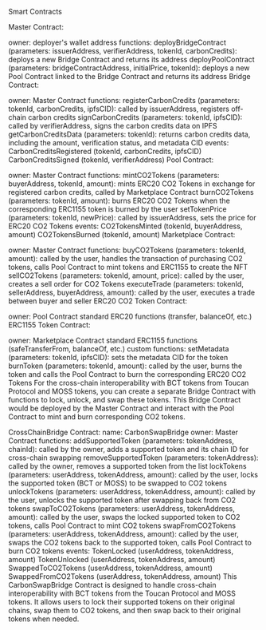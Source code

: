 Smart Contracts

Master Contract:

owner: deployer's wallet address
functions:
deployBridgeContract (parameters: issuerAddress, verifierAddress, tokenId, carbonCredits): deploys a new Bridge Contract and returns its address
deployPoolContract (parameters: bridgeContractAddress, initialPrice, tokenId): deploys a new Pool Contract linked to the Bridge Contract and returns its address
Bridge Contract:

owner: Master Contract
functions:
registerCarbonCredits (parameters: tokenId, carbonCredits, ipfsCID): called by issuerAddress, registers off-chain carbon credits
signCarbonCredits (parameters: tokenId, ipfsCID): called by verifierAddress, signs the carbon credits data on IPFS
getCarbonCreditsData (parameters: tokenId): returns carbon credits data, including the amount, verification status, and metadata CID
events:
CarbonCreditsRegistered (tokenId, carbonCredits, ipfsCID)
CarbonCreditsSigned (tokenId, verifierAddress)
Pool Contract:

owner: Master Contract
functions:
mintCO2Tokens (parameters: buyerAddress, tokenId, amount): mints ERC20 CO2 Tokens in exchange for registered carbon credits, called by Marketplace Contract
burnCO2Tokens (parameters: tokenId, amount): burns ERC20 CO2 Tokens when the corresponding ERC1155 token is burned by the user
setTokenPrice (parameters: tokenId, newPrice): called by issuerAddress, sets the price for ERC20 CO2 Tokens
events:
CO2TokensMinted (tokenId, buyerAddress, amount)
CO2TokensBurned (tokenId, amount)
Marketplace Contract:

owner: Master Contract
functions:
buyCO2Tokens (parameters: tokenId, amount): called by the user, handles the transaction of purchasing CO2 tokens, calls Pool Contract to mint tokens and ERC1155 to create the NFT
sellCO2Tokens (parameters: tokenId, amount, price): called by the user, creates a sell order for CO2 Tokens
executeTrade (parameters: tokenId, sellerAddress, buyerAddress, amount): called by the user, executes a trade between buyer and seller
ERC20 CO2 Token Contract:

owner: Pool Contract
standard ERC20 functions (transfer, balanceOf, etc.)
ERC1155 Token Contract:

owner: Marketplace Contract
standard ERC1155 functions (safeTransferFrom, balanceOf, etc.)
custom functions:
setMetadata (parameters: tokenId, ipfsCID): sets the metadata CID for the token
burnToken (parameters: tokenId, amount): called by the user, burns the token and calls the Pool Contract to burn the corresponding ERC20 CO2 Tokens
For the cross-chain interoperability with BCT tokens from Toucan Protocol and MOSS tokens, you can create a separate Bridge Contract with functions to lock, unlock, and swap these tokens. This Bridge Contract would be deployed by the Master Contract and interact with the Pool Contract to mint and burn corresponding CO2 tokens.

CrossChainBridge Contract:
name: CarbonSwapBridge
owner: Master Contract
functions:
addSupportedToken (parameters: tokenAddress, chainId): called by the owner, adds a supported token and its chain ID for cross-chain swapping
removeSupportedToken (parameters: tokenAddress): called by the owner, removes a supported token from the list
lockTokens (parameters: userAddress, tokenAddress, amount): called by the user, locks the supported token (BCT or MOSS) to be swapped to CO2 tokens
unlockTokens (parameters: userAddress, tokenAddress, amount): called by the user, unlocks the supported token after swapping back from CO2 tokens
swapToCO2Tokens (parameters: userAddress, tokenAddress, amount): called by the user, swaps the locked supported token to CO2 tokens, calls Pool Contract to mint CO2 tokens
swapFromCO2Tokens (parameters: userAddress, tokenAddress, amount): called by the user, swaps the CO2 tokens back to the supported token, calls Pool Contract to burn CO2 tokens
events:
TokenLocked (userAddress, tokenAddress, amount)
TokenUnlocked (userAddress, tokenAddress, amount)
SwappedToCO2Tokens (userAddress, tokenAddress, amount)
SwappedFromCO2Tokens (userAddress, tokenAddress, amount)
This CarbonSwapBridge Contract is designed to handle cross-chain interoperability with BCT tokens from the Toucan Protocol and MOSS tokens. It allows users to lock their supported tokens on their original chains, swap them to CO2 tokens, and then swap back to their original tokens when needed.



